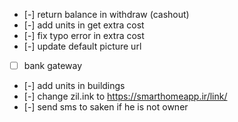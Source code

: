 - [-] return balance in withdraw (cashout)
- [-] add units in get extra cost
- [-] fix typo error in extra cost
- [-] update default picture url
- [ ] bank gateway
- [-] add units in buildings
- [-] change zil.ink to https://smarthomeapp.ir/link/
- [-] send sms to saken if he is not owner

